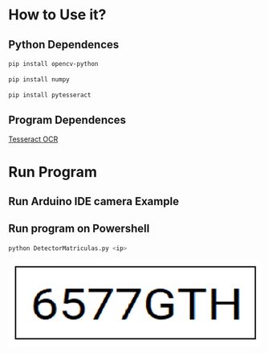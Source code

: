 # How to Use it?

## Python Dependences
```bash
pip install opencv-python
```
```bash
pip install numpy
```

```bash
pip install pytesseract
```

## Program Dependences
[Tesseract OCR](https://github.com/tesseract-ocr/tesseract/releases/tag/5.5.0)


# Run Program
## Run Arduino IDE camera Example
## Run program on Powershell
```bash
python DetectorMatriculas.py <ip>
```

![alt text](image.png)